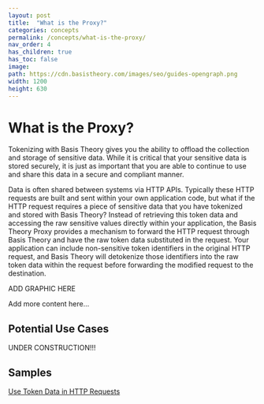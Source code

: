 ```yaml
---
layout: post
title:  "What is the Proxy?"
categories: concepts
permalink: /concepts/what-is-the-proxy/
nav_order: 4
has_children: true
has_toc: false
image:
path: https://cdn.basistheory.com/images/seo/guides-opengraph.png
width: 1200
height: 630
---
```


# What is the Proxy?

Tokenizing with Basis Theory gives you the ability to offload the collection and storage of sensitive data.
While it is critical that your sensitive data is stored securely, it is just as important that you are able to continue to use and share this data in a secure and compliant manner.

Data is often shared between systems via HTTP APIs. Typically these HTTP requests are built and sent within your own application code, but what if the HTTP request requires a piece of sensitive data that you have tokenized and stored with Basis Theory?
Instead of retrieving this token data and accessing the raw sensitive values directly within your application, the Basis Theory Proxy provides a mechanism to forward the HTTP request through Basis Theory and have the raw token data substituted in the request.
Your application can include non-sensitive token identifiers in the original HTTP request, and Basis Theory will detokenize those identifiers into the raw token data within the request before forwarding the modified request to the destination.

ADD GRAPHIC HERE

Add more content here...

## Potential Use Cases

UNDER CONSTRUCTION!!!

## Samples

[Use Token Data in HTTP Requests](/guides/use-token-data-in-http-requests/)
